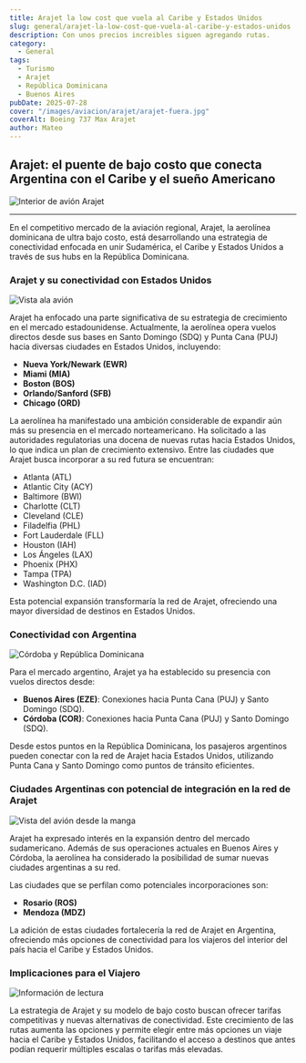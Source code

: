 ```yaml
---
title: Arajet la low cost que vuela al Caribe y Estados Unidos
slug: general/arajet-la-low-cost-que-vuela-al-caribe-y-estados-unidos
description: Con unos precios increibles siguen agregando rutas.
category:
  - General
tags:
  - Turismo
  - Arajet
  - República Dominicana
  - Buenos Aires
pubDate: 2025-07-28
cover: "/images/aviacion/arajet/arajet-fuera.jpg"
coverAlt: Boeing 737 Max Arajet
author: Mateo
---
```


## Arajet: el puente de bajo costo que conecta Argentina con el Caribe y el sueño Americano

![Interior de avión Arajet](/images/aviacion/arajet/interior-arajet.jpg)

***

En el competitivo mercado de la aviación regional, Arajet, la aerolínea dominicana de ultra bajo costo, está desarrollando una estrategia de conectividad enfocada en unir Sudamérica, el Caribe y Estados Unidos a través de sus hubs en la República Dominicana.

### Arajet y su conectividad con Estados Unidos

![Vista ala avión](/images/aviacion/arajet/ala-arajet.jpg)

Arajet ha enfocado una parte significativa de su estrategia de crecimiento en el mercado estadounidense. Actualmente, la aerolínea opera vuelos directos desde sus bases en Santo Domingo (SDQ) y Punta Cana (PUJ) hacia diversas ciudades en Estados Unidos, incluyendo:

* **Nueva York/Newark (EWR)**
* **Miami (MIA)**
* **Boston (BOS)**
* **Orlando/Sanford (SFB)**
* **Chicago (ORD)**

La aerolínea ha manifestado una ambición considerable de expandir aún más su presencia en el mercado norteamericano. Ha solicitado a las autoridades regulatorias una docena de nuevas rutas hacia Estados Unidos, lo que indica un plan de crecimiento extensivo. Entre las ciudades que Arajet busca incorporar a su red futura se encuentran:

* Atlanta (ATL)
* Atlantic City (ACY)
* Baltimore (BWI)
* Charlotte (CLT)
* Cleveland (CLE)
* Filadelfia (PHL)
* Fort Lauderdale (FLL)
* Houston (IAH)
* Los Ángeles (LAX)
* Phoenix (PHX)
* Tampa (TPA)
* Washington D.C. (IAD)

Esta potencial expansión transformaría la red de Arajet, ofreciendo una mayor diversidad de destinos en Estados Unidos.

### Conectividad con Argentina

![Córdoba y República Dominicana](/images/aviacion/arajet/cordoba/arajet-cordoba3.jpg)

Para el mercado argentino, Arajet ya ha establecido su presencia con vuelos directos desde:

* **Buenos Aires (EZE)**: Conexiones hacia Punta Cana (PUJ) y Santo Domingo (SDQ).
* **Córdoba (COR)**: Conexiones hacia Punta Cana (PUJ) y Santo Domingo (SDQ).

Desde estos puntos en la República Dominicana, los pasajeros argentinos pueden conectar con la red de Arajet hacia Estados Unidos, utilizando Punta Cana y Santo Domingo como puntos de tránsito eficientes.

### Ciudades Argentinas con potencial de integración en la red de Arajet

![Vista del avión desde la manga](/images/aviacion/arajet/manga-arajet.jpg)

Arajet ha expresado interés en la expansión dentro del mercado sudamericano. Además de sus operaciones actuales en Buenos Aires y Córdoba, la aerolínea ha considerado la posibilidad de sumar nuevas ciudades argentinas a su red.

Las ciudades que se perfilan como potenciales incorporaciones son:

* **Rosario (ROS)**
* **Mendoza (MDZ)**

La adición de estas ciudades fortalecería la red de Arajet en Argentina, ofreciendo más opciones de conectividad para los viajeros del interior del país hacia el Caribe y Estados Unidos.

### Implicaciones para el Viajero

![Información de lectura](/images/aviacion/arajet/info-lectura.jpg)

La estrategia de Arajet y su modelo de bajo costo buscan ofrecer tarifas competitivas y nuevas alternativas de conectividad. Este crecimiento de las rutas aumenta las opciones y permite elegir entre más opciones un viaje hacia el Caribe y Estados Unidos, facilitando el acceso a destinos que antes podían requerir múltiples escalas o tarifas más elevadas.
